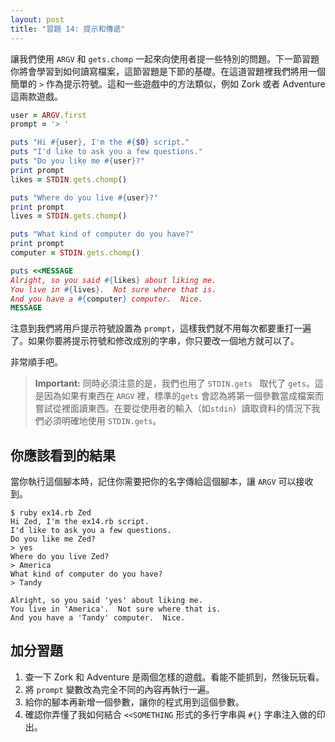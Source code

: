 ```yaml
---
layout: post
title: "習題 14: 提示和傳遞"
---
```


讓我們使用 `ARGV` 和 `gets.chomp` 一起來向使用者提一些特別的問題。下一節習題你將會學習到如何讀寫檔案，這節習題是下節的基礎。在這道習題裡我們將用一個簡單的 `>` 作為提示符號。這和一些遊戲中的方法類似，例如 Zork 或者 Adventure 這兩款遊戲。


```ruby
user = ARGV.first
prompt = '> '

puts "Hi #{user}, I'm the #{$0} script."
puts "I'd like to ask you a few questions."
puts "Do you like me #{user}?"
print prompt
likes = STDIN.gets.chomp()

puts "Where do you live #{user}?"
print prompt
lives = STDIN.gets.chomp()

puts "What kind of computer do you have?"
print prompt
computer = STDIN.gets.chomp()

puts <<MESSAGE
Alright, so you said #{likes} about liking me.
You live in #{lives}.  Not sure where that is.
And you have a #{computer} computer.  Nice.
MESSAGE
```

注意到我們將用戶提示符號設置為 `prompt`，這樣我們就不用每次都要重打一遍了。如果你要將提示符號和修改成別的字串，你只要改一個地方就可以了。

非常順手吧。

> **Important:** 同時必須注意的是，我們也用了 `STDIN.gets ` 取代了 `gets`。這是因為如果有東西在 `ARGV` 裡，標準的`gets` 會認為將第一個參數當成檔案而嘗試從裡面讀東西。在要從使用者的輸入（如`stdin`）讀取資料的情況下我們必須明確地使用 `STDIN.gets`。


## 你應該看到的結果

當你執行這個腳本時，記住你需要把你的名字傳給這個腳本，讓 `ARGV` 可以接收到。


    $ ruby ex14.rb Zed
    Hi Zed, I'm the ex14.rb script.
    I'd like to ask you a few questions.
    Do you like me Zed?
    > yes
    Where do you live Zed?
    > America
    What kind of computer do you have?
    > Tandy
    
    Alright, so you said 'yes' about liking me.
    You live in 'America'.  Not sure where that is.
    And you have a 'Tandy' computer.  Nice.

## 加分習題

1. 查一下 Zork 和 Adventure 是兩個怎樣的遊戲。看能不能抓到，然後玩玩看。
2. 將 `prompt` 變數改為完全不同的內容再執行一遍。
3. 給你的腳本再新增一個參數，讓你的程式用到這個參數。
4. 確認你弄懂了我如何結合 `<<SOMETHING` 形式的多行字串與 `#{}` 字串注入做的印出。

